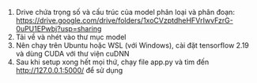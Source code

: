 1. Drive chứa trọng số và cấu trúc của model phân loại và phân đoạn: https://drive.google.com/drive/folders/1xoCVzptdheHFVrIwvFzrG-0uPU1EPwbj?usp=sharing
2. Tải về và nhét vào thư mục model
3. Nên chạy trên Ubuntu hoặc WSL (với Windows), cài đặt tensorflow 2.19 và dùng CUDA với thư viện cuDNN 
4. Sau khi setup xong hết mọi thứ, chạy file app.py và tìm đến http://127.0.0.1:5000/ để sử dụng
